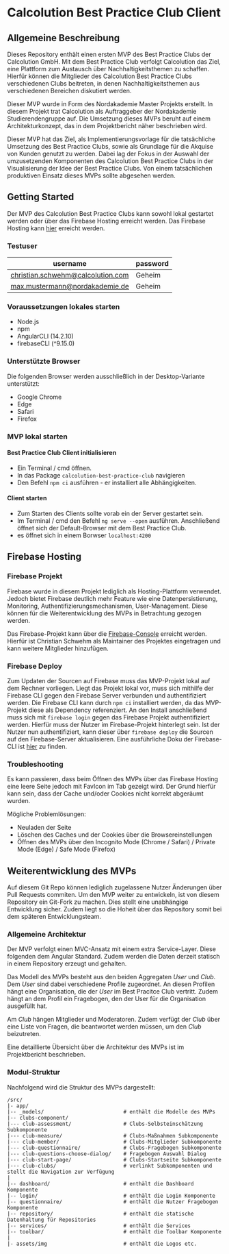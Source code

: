 # Calcolution Best Practice Club Client

## Allgemeine Beschreibung

Dieses Repository enthält einen ersten MVP des Best Practice Clubs der Calcolution GmbH. Mit dem Best Practice Club verfolgt Calcolution das Ziel, eine Plattform zum Austausch über Nachhaltigkeitsthemen zu schaffen. Hierfür können die Mitglieder des Calcolution Best Practice Clubs verschiedenen Clubs beitreten, in denen Nachhaltigkeitsthemen aus verschiedenen Bereichen diskutiert werden.

Dieser MVP wurde in Form des Nordakademie Master Projekts erstellt. In diesem Projekt trat Calcolution als Auftraggeber der Nordakademie Studierendengruppe auf. Die Umsetzung dieses MVPs beruht auf einem Architekturkonzept, das in dem Projektbericht näher beschrieben wird.

Dieser MVP hat das Ziel, als Implementierungsvorlage für die tatsächliche Umsetzung des Best Practice Clubs, sowie als Grundlage für die Akquise von Kunden genutzt zu werden. Dabei lag der Fokus in der Auswahl der umzusetzenden Komponenten des Calcolution Best Practice Clubs in der Visualisierung der Idee der Best Practice Clubs. Von einem tatsächlichen produktiven Einsatz dieses MVPs sollte abgesehen werden.

## Getting Started

Der MVP des Calcolution Best Practice Clubs kann sowohl lokal gestartet werden oder über das Firebase Hosting erreicht werden.
Das Firebase Hosting kann [hier](https://calcolution-best-practice-club.web.app/) erreicht werden.

### Testuser

| username                          | password |
|-----------------------------------|----------|
| christian.schwehm@calcolution.com | Geheim   |
| max.mustermann@nordakademie.de    | Geheim   |

### Voraussetzungen lokales starten 

* Node.js
* npm
* AngularCLI (14.2.10)
* firebaseCLI (^9.15.0)

### Unterstützte Browser

Die folgenden Browser werden ausschließlich in der Desktop-Variante unterstützt:

* Google Chrome
* Edge
* Safari
* Firefox

### MVP lokal starten 

#### Best Practice Club Client initialisieren

* Ein Terminal / cmd öffnen. 
* In das Package `calcolution-best-practice-club` navigieren
* Den Befehl `npm ci` ausführen - er installiert alle Abhängigkeiten.

#### Client starten

- Zum Starten des Clients sollte vorab ein der Server gestartet sein.
- Im Terminal / cmd den Befehl `ng serve --open` ausführen. Anschließend öffnet sich der Default-Browser mit dem Best Practice Club.
- es öffnet sich in einem Borwser `localhost:4200`

## Firebase Hosting

### Firebase Projekt

Firebase wurde in diesem Projekt lediglich als Hosting-Plattform verwendet. Jedoch bietet Firebase deutlich mehr Feature wie eine Datenpersistierung, Monitoring, Authentifizierungsmechanismen, User-Management. Diese können für die Weiterentwicklung des MVPs in Betrachtung gezogen werden.

Das Firebase-Projekt kann über die [Firebase-Console](https://console.firebase.google.com/) erreicht werden. Hierfür ist Christian Schwehm als Maintainer des Projektes eingetragen und kann weitere Mitglieder hinzufügen.

### Firebase Deploy

Zum Updaten der Sourcen auf Firebase muss das MVP-Projekt lokal auf dem Rechner vorliegen. Liegt das Projekt lokal vor, muss sich mithilfe der Firebase CLI gegen den Firebase Server verbunden und authentifiziert werden. Die Firebase CLI kann durch `npm ci` installiert werden, da das MVP-Projekt diese als Dependency referenziert. An den Install anschließend muss sich mit `firebase login` gegen das Firebase Projekt authentifiziert werden. Hierfür muss der Nutzer im Firebase-Projekt hinterlegt sein. Ist der Nutzer nun authentifiziert, kann dieser über `firebase deploy` die Sourcen auf den Firebase-Server aktualisieren. Eine ausführliche Doku der Firebase-CLI ist [hier](https://firebase.google.com/docs/cli) zu finden.

### Troubleshooting

Es kann passieren, dass beim Öffnen des MVPs über das Firebase Hosting eine leere Seite jedoch mit FavIcon im Tab gezeigt wird.
Der Grund hierfür kann sein, dass der Cache und/oder Cookies nicht korrekt abgeräumt wurden.

Mögliche Problemlösungen:

* Neuladen der Seite
* Löschen des Caches und der Cookies über die Browsereinstellungen
* Öffnen des MVPs über den Incognito Mode (Chrome / Safari) / Private Mode (Edge) / Safe Mode (Firefox)

## Weiterentwicklung des MVPs

Auf diesem Git Repo können lediglich zugelassene Nutzer Änderungen über Pull Requests commiten. Um den MVP weiter zu entwickeln, ist von diesem Repository ein Git-Fork zu machen. Dies stellt eine unabhängige Entwicklung sicher. Zudem liegt so die Hoheit über das Repository somit bei dem späteren Entwicklungsteam.

### Allgemeine Architektur

Der MVP verfolgt einen MVC-Ansatz mit einem extra Service-Layer.
Diese folgenden dem Angular Standard.
Zudem werden die Daten derzeit statisch in einem Repository erzeugt und gehalten. 

Das Modell des MVPs besteht aus den beiden Aggregaten *User* und *Club*. Dem *User* sind dabei verschiedene Profile zugeordnet. An diesen Profilen hängt eine Organisation, die der *User* im Best Pracitce Club vertritt. Zudem hängt an dem Profil ein Fragebogen, den der User für die Organisation ausgefüllt hat.

Am *Club* hängen Mitglieder und Moderatoren. Zudem verfügt der *Club* über eine Liste von Fragen, die beantwortet werden müssen, um den *Club* beizutreten.

Eine detaillierte Übersicht über die Architektur des MVPs ist im Projektbericht beschrieben.

### Modul-Struktur

Nachfolgend wird die Struktur des MVPs dargestellt:

````
/src/              
|- app/
|-- _models/                          # enthält die Modelle des MVPs
|-- clubs-component/                  
|--- club-assessment/                 # Clubs-Selbsteinschätzung Subkomponente
|--- club-measure/                    # Clubs-Maßnahmen Subkomponente
|--- club-member/                     # Clubs-Mitglieder Subkomponente
|--- club-questionnaire/              # Clubs-Fragebogen Subkomponente
|--- club-questions-choose-dialog/    # Fragebogen Auswahl Dialog
|--- club-start-page/                 # Clubs-Startseite Subkomponente
|--- club-clubs/                      # verlinkt Subkomponenten und stellt die Navigation zur Verfügung
|
|-- dashboard/                        # enthält die Dashboard Komponente
|-- login/                            # enthält die Login Komponente
|-- questionnaire/                    # enthält die Nutzer Fragebogen Komponente 
|-- repository/                       # enthält die statische Datenhaltung für Repositories
|-- services/                         # enthält die Services
|-- toolbar/                          # enthält die Toolbar Komponente
|
|- assets/img                         # enthält die Logos etc.
````
